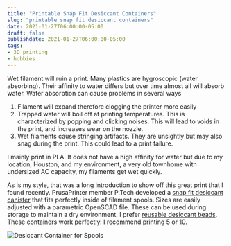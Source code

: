 ```yaml
---
title: "Printable Snap Fit Desiccant Containers"
slug: "printable snap fit desiccant containers"
date: 2021-01-27T06:00:00-05:00
draft: false
publishdate: 2021-01-27T06:00:00-05:00
tags:
- 3D printing
- hobbies
---
```


Wet filament will ruin a print. Many plastics are hygroscopic (water absorbing). Their affinity to water differs but over time almost all will absorb water. Water absorption can cause problems in several ways

1. Filament will expand therefore clogging the printer more easily
2. Trapped water will boil off at printing temperatures. This is characterized by popping and clicking noises. This will lead to voids in the print, and increases wear on the nozzle.
3. Wet filaments cause stringing artifacts. They are unsightly but may also snag during the print. This could lead to a print failure.

I mainly print in PLA. It does not have a high affinity for water but due to my location, Houston, and my environment, a very old townhome with undersized AC capacity, my filaments get wet quickly.

As is my style, that was a long introduction to show off this great print that I found recently. PrusaPrinter member P.Tech developed a [snap fit desiccant canister][1] that fits perfectly inside of filament spools. Sizes are easily adjusted with a parametric OpenSCAD file. These can be used during storage to maintain a dry environment. I prefer [reusable desiccant beads][2]. These containers work perfectly. I recommend printing 5 or 10.

![Desiccant Container for Spools](/img/desiccant-container.jpeg)

[1]: https://www.prusaprinters.org/prints/53613-dessicant-container-for-spools/
[2]: https://www.amazon.com/Gallon-Premium-Indicating-Industry-Standard/dp/B013L2Z2MY/ref=sr_1_1_sspa?crid=1O580L26BUE9T&dchild=1&keywords=desiccant+beads&qid=1611669206&sprefix=desiccant%2Caps%2C191&sr=8-1-spons&psc=1&smid=A17QCEXR2SHYMI&spLa=ZW5jcnlwdGVkUXVhbGlmaWVyPUExRERBQVRSMkdCN1cyJmVuY3J5cHRlZElkPUEwNDAyODc4MzlGVkVSVzlMWFJKVSZlbmNyeXB0ZWRBZElkPUEwMjQyOTYwMTE1R0pOU1VKV0JUSyZ3aWRnZXROYW1lPXNwX2F0ZiZhY3Rpb249Y2xpY2tSZWRpcmVjdCZkb05vdExvZ0NsaWNrPXRydWU=
